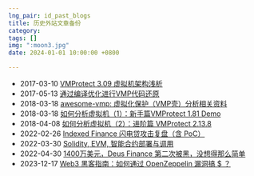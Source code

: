 ```yaml
---
lng_pair: id_past_blogs
title: 历史外站文章备份
category: 
tags: []
img: ":moon3.jpg"
date: 2024-01-01 10:00:00 +0800

---
```



- 2017-03-10 [VMProtect 3.09 虚拟机架构浅析](https://www.52pojie.cn/thread-586130-1-1.html)
- 2017-05-13 [通过编译优化进行VMP代码还原](https://bbs.kanxue.com/thread-217588.htm)
- 2018-03-18 [awesome-vmp: 虚拟化保护（VMP壳）分析相关资料](https://github.com/lmy375/awesome-vmp)
- 2018-03-18 [如何分析虚拟机（1）：新手篇VMProtect 1.81 Demo](https://bbs.kanxue.com/thread-225262.htm)
- 2018-04-08 [如何分析虚拟机（2）：进阶篇 VMProtect 2.13.8](https://bbs.kanxue.com/thread-225803.htm)
- 2022-02-26 [Indexed Finance 闪电贷攻击复盘（含 PoC）](https://mp.weixin.qq.com/s/ZvvAC9HCMQ9626hmJn6OmQ)
- 2022-03-30 [Solidity, EVM, 智能合约部署与调用](https://mp.weixin.qq.com/s/UWU1nuZaGOM0_IHd5AhyvA)
- 2022-04-30 [1400万美元，Deus Finance 第二次被黑，没想得那么简单](https://mp.weixin.qq.com/s/WbDmM4Y8XPImpzucK_HsRg)
- 2023-12-17 [Web3 黑客指南：如何通过 OpenZeppelin 漏洞搞 $ ？](https://mp.weixin.qq.com/s/E3D5HZWEWQZKPqaHJgASfg)
